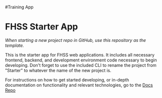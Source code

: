#Training App

# FHSS Starter App
_When starting a new project repo in GitHub, use this repository as the template._

This is the starter app for FHSS web applications. It includes all necessary frontend, backend, and development environment code necessary to begin developing. Don't forget to use the included CLI to rename the project from "Starter" to whatever the name of the new project is. 

For instructions on how to get started developing, or in-depth documentation on functionality and relevant technologies, go to the [Docs Repo](https://github.com/FHSS-Web-Team/Documentation)
